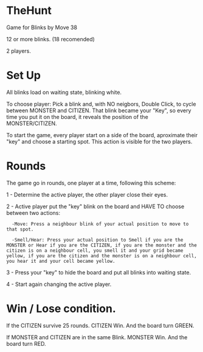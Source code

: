 # TheHunt

Game for Blinks by Move 38

12 or more blinks. (18 recomended)

2 players.

# Set Up

All blinks load on waiting state, blinking white.

To choose player: Pick a blink and, with NO neigbors, Double Click, to cycle between MONSTER and CITIZEN.
That blink became your "Key", so every time you put it on the board, it reveals the position of the MONSTER/CITIZEN.

To start the game, every player start on a side of the board, aproximate their "key" and choose a starting spot. This action is visible for the two players.

# Rounds

The game go in rounds, one player at a time, following this scheme:

1 - Determine the active player, the other player close their eyes.

2 - Active player put the "key" blink on the board and HAVE TO choose between two actions:

      -Move: Press a neighbour blink of your actual position to move to that spot.
      
      -Smell/Hear: Press your actual position to Smell if you are the MONSTER or Hear if you are the CITIZEN, if you are the monster and the citizen is on a neighbour cell, you smell it and your grid became yellow, if you are the citizen and the monster is on a neighbour cell, you hear it and your cell became yellow.
      
3 - Press your "key" to hide the board and put all blinks into waiting state.

4 - Start again changing the active player.

# Win / Lose condition.

If the CITIZEN survive 25 rounds. CITIZEN Win. And the board turn GREEN.

If MONSTER and CITIZEN are in the same Blink. MONSTER Win. And the board turn RED.
